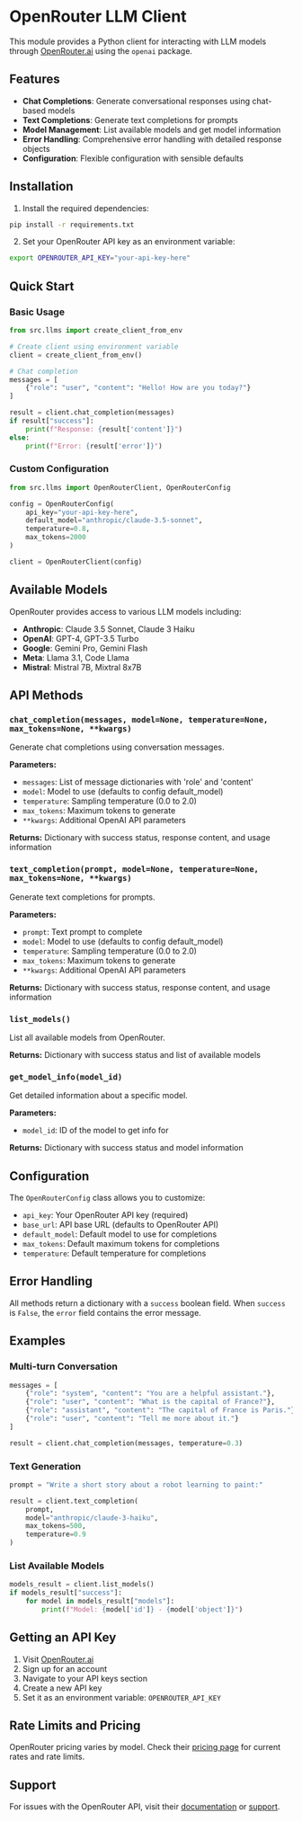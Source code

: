 # OpenRouter LLM Client

This module provides a Python client for interacting with LLM models through [OpenRouter.ai](https://openrouter.ai/) using the `openai` package.

## Features

- **Chat Completions**: Generate conversational responses using chat-based models
- **Text Completions**: Generate text completions for prompts
- **Model Management**: List available models and get model information
- **Error Handling**: Comprehensive error handling with detailed response objects
- **Configuration**: Flexible configuration with sensible defaults

## Installation

1. Install the required dependencies:
```bash
pip install -r requirements.txt
```

2. Set your OpenRouter API key as an environment variable:
```bash
export OPENROUTER_API_KEY="your-api-key-here"
```

## Quick Start

### Basic Usage

```python
from src.llms import create_client_from_env

# Create client using environment variable
client = create_client_from_env()

# Chat completion
messages = [
    {"role": "user", "content": "Hello! How are you today?"}
]

result = client.chat_completion(messages)
if result["success"]:
    print(f"Response: {result['content']}")
else:
    print(f"Error: {result['error']}")
```

### Custom Configuration

```python
from src.llms import OpenRouterClient, OpenRouterConfig

config = OpenRouterConfig(
    api_key="your-api-key-here",
    default_model="anthropic/claude-3.5-sonnet",
    temperature=0.8,
    max_tokens=2000
)

client = OpenRouterClient(config)
```

## Available Models

OpenRouter provides access to various LLM models including:

- **Anthropic**: Claude 3.5 Sonnet, Claude 3 Haiku
- **OpenAI**: GPT-4, GPT-3.5 Turbo
- **Google**: Gemini Pro, Gemini Flash
- **Meta**: Llama 3.1, Code Llama
- **Mistral**: Mistral 7B, Mixtral 8x7B

## API Methods

### `chat_completion(messages, model=None, temperature=None, max_tokens=None, **kwargs)`

Generate chat completions using conversation messages.

**Parameters:**
- `messages`: List of message dictionaries with 'role' and 'content'
- `model`: Model to use (defaults to config default_model)
- `temperature`: Sampling temperature (0.0 to 2.0)
- `max_tokens`: Maximum tokens to generate
- `**kwargs`: Additional OpenAI API parameters

**Returns:** Dictionary with success status, response content, and usage information

### `text_completion(prompt, model=None, temperature=None, max_tokens=None, **kwargs)`

Generate text completions for prompts.

**Parameters:**
- `prompt`: Text prompt to complete
- `model`: Model to use (defaults to config default_model)
- `temperature`: Sampling temperature (0.0 to 2.0)
- `max_tokens`: Maximum tokens to generate
- `**kwargs`: Additional OpenAI API parameters

**Returns:** Dictionary with success status, response content, and usage information

### `list_models()`

List all available models from OpenRouter.

**Returns:** Dictionary with success status and list of available models

### `get_model_info(model_id)`

Get detailed information about a specific model.

**Parameters:**
- `model_id`: ID of the model to get info for

**Returns:** Dictionary with success status and model information

## Configuration

The `OpenRouterConfig` class allows you to customize:

- `api_key`: Your OpenRouter API key (required)
- `base_url`: API base URL (defaults to OpenRouter API)
- `default_model`: Default model to use for completions
- `max_tokens`: Default maximum tokens for completions
- `temperature`: Default temperature for completions

## Error Handling

All methods return a dictionary with a `success` boolean field. When `success` is `False`, the `error` field contains the error message.

## Examples

### Multi-turn Conversation

```python
messages = [
    {"role": "system", "content": "You are a helpful assistant."},
    {"role": "user", "content": "What is the capital of France?"},
    {"role": "assistant", "content": "The capital of France is Paris."},
    {"role": "user", "content": "Tell me more about it."}
]

result = client.chat_completion(messages, temperature=0.3)
```

### Text Generation

```python
prompt = "Write a short story about a robot learning to paint:"

result = client.text_completion(
    prompt, 
    model="anthropic/claude-3-haiku",
    max_tokens=500,
    temperature=0.9
)
```

### List Available Models

```python
models_result = client.list_models()
if models_result["success"]:
    for model in models_result["models"]:
        print(f"Model: {model['id']} - {model['object']}")
```

## Getting an API Key

1. Visit [OpenRouter.ai](https://openrouter.ai/)
2. Sign up for an account
3. Navigate to your API keys section
4. Create a new API key
5. Set it as an environment variable: `OPENROUTER_API_KEY`

## Rate Limits and Pricing

OpenRouter pricing varies by model. Check their [pricing page](https://openrouter.ai/pricing) for current rates and rate limits.

## Support

For issues with the OpenRouter API, visit their [documentation](https://openrouter.ai/docs) or [support](https://openrouter.ai/support).
